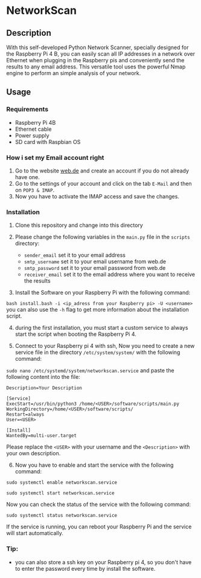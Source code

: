 # NetworkScan
## Description
With this self-developed Python Network Scanner, specially designed for the Raspberry Pi 4 B, you can easily scan all IP addresses in a network over Ethernet when plugging in the Raspberry pis and conveniently send the results to any email address. This versatile tool uses the powerful Nmap engine to perform an simple analysis of your network.
## Usage
### Requirements
- Raspberry Pi 4B
- Ethernet cable
- Power supply
- SD card with Raspbian OS

### How i set my Email account right
1. Go to the website [web.de](https://web.de) and create an account if you do not already have one.  
2. Go to the settings of your account and click on the tab ```E-Mail``` and then on ```POP3 & IMAP```.
3. Now you have to activate the IMAP access and save the changes.


### Installation
1. Clone this repository and change into this directory
2. Please change the following variables in the ```main.py``` file in the ```scripts``` directory:
    
    - ```sender_email``` set it to your email address
    - ```smtp_username``` set it to your email username from web.de
    - ```smtp_password``` set it to your email password from web.de
    - ```receiver_email``` set it to the email address where you want to receive the results
   
   
3. Install the Software on your Raspberry Pi with the following command:

```bash install.bash -i <ip_adress from your Raspberry pi> -U <username>```
you can also use the ```-h``` flag to get more information about the installation script.


4. during the first installation, you must start a custom service to always start the script when booting the Raspberry Pi 4.

5. Connect to your Raspberry pi 4 with ssh, Now you need to create a new service file in the directory ``/etc/system/system/`` with the following command:

```sudo nano /etc/systemd/system/networkscan.service```
and paste the following content into the file:
```[Unit]
Description=Your Description

[Service]
ExecStart=/usr/bin/python3 /home/<USER>/software/scripts/main.py
WorkingDirectory=/home/<USER>/software/scripts/
Restart=always
User=<USER>

[Install]
WantedBy=multi-user.target
```
Please replace the ```<USER>``` with your username and the ```<Description>``` with your own description.

6. Now you have to enable and start the service with the following command:

```sudo systemctl enable networkscan.service```

```sudo systemctl start networkscan.service```

Now you can check the status of the service with the following command:

```sudo systemctl status networkscan.service```

If the service is running, you can reboot your Raspberry Pi and the service will start automatically.





### Tip:
 - you can also store a ssh key on your Raspberry pi 4, so you don't have to enter the password every time by install the software.
